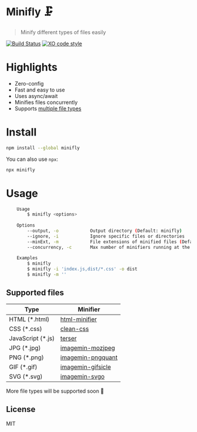 # Minifly 🗜️

> Minify different types of files easily

[![Build Status](https://travis-ci.org/xxczaki/minifly.svg?branch=master)](https://travis-ci.org/xxczaki/minifly) 
[![XO code style](https://img.shields.io/badge/code_style-XO-5ed9c7.svg)](https://github.com/xojs/xo)

# Highlights

- Zero-config
- Fast and easy to use
- Uses async/await
- Minifies files concurrently
- Supports [multiple file types](#supported-files)

# Install

```bash
npm install --global minifly
```
You can also use `npx`:
```bash
npx minifly
```

# Usage

```bash
	Usage
		$ minifly <options>
 
	Options
		--output, -o  			Output directory (Default: minifly)
		--ignore, -i  			Ignore specific files or directories
		--minExt, -m			File extensions of minified files (Default: .min)
		--concurrency, -c		Max number of minifiers running at the same time (Default: CPU cores)
 
	Examples
    	$ minifly
	  	$ minifly -i 'index.js,dist/*.css' -o dist
		$ minifly -m ''
```

## Supported files

|      Type     |   Minifier    |
| ------------- | ------------- |
| HTML (*.html) | [html-minifier](https://github.com/kangax/html-minifier)  |
| CSS (*.css)   | [clean-css](https://github.com/jakubpawlowicz/clean-css)  |
| JavaScript (*.js)   | [terser](https://github.com/terser-js/terser)  |
| JPG (*.jpg)   | [imagemin-mozjpeg](https://github.com/imagemin/imagemin-mozjpeg)  |
| PNG (*.png)   | [imagemin-pngquant](https://github.com/imagemin/imagemin-pngquant)  |
| GIF (*.gif)   | [imagemin-gifsicle](https://github.com/imagemin/imagemin-gifsicle)  |
| SVG (*.svg)   | [imagemin-svgo](https://github.com/imagemin/imagemin-svgo)  |

More file types will be supported soon :unicorn:

## License

MIT
